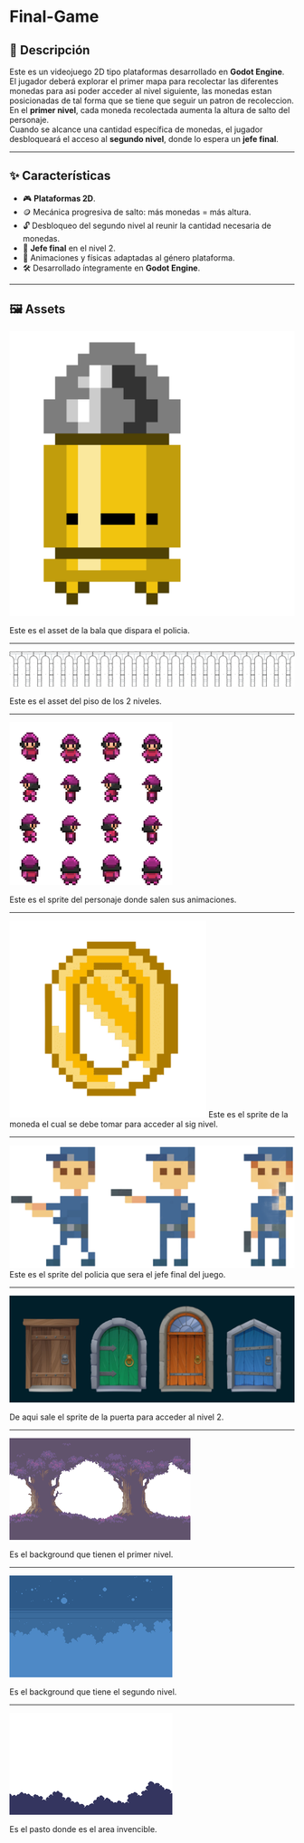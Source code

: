 # Final-Game

## 📜 Descripción
Este es un videojuego 2D tipo plataformas desarrollado en **Godot Engine**.  
El jugador deberá explorar el primer mapa para recolectar las diferentes monedas para asi poder acceder al nivel siguiente, las monedas estan posicionadas de tal forma que se tiene que seguir un patron de recoleccion.
En el **primer nivel**, cada moneda recolectada aumenta la altura de salto del personaje.  
Cuando se alcance una cantidad específica de monedas, el jugador desbloqueará el acceso al **segundo nivel**, donde lo espera un **jefe final**. 

---

## ✨ Características
- 🎮 **Plataformas 2D**. 
- 🪙 Mecánica progresiva de salto: más monedas = más altura.  
- 🔓 Desbloqueo del segundo nivel al reunir la cantidad necesaria de monedas.  
- 👹 **Jefe final** en el nivel 2.  
- 🎨 Animaciones y físicas adaptadas al género plataforma.  
- 🛠 Desarrollado íntegramente en **Godot Engine**.  

---
## 🖼️ Assets
![Bala](assets/bala.png)

Este es el asset de la bala que dispara el policia.

---

![Bridge](assets/bridge.png)

Este es el asset del piso de los 2 niveles.

---

![Personaje](assets/Character_001.png)

Este es el sprite del personaje donde salen sus animaciones.

---

![Moneda](assets/moneda.png)
Este es el sprite de la moneda el cual se debe tomar para acceder al sig nivel.

---

![Policia](assets/policia.png)
Este es el sprite del policia que sera el jefe final del juego.

---

![Puerta](assets/puertas.jpg)

De aqui sale el sprite de la puerta para acceder al nivel 2.

---

![Background](assets/oak_woods_v1.0/background/background_layer_2.png)

Es el background que tienen el primer nivel.

---

![Background](assets/Stringast/background_0.png)

Es el background que tiene el segundo nivel.

---

![Background](assets/Stringast/background_2.png)

Es el pasto donde es el area invencible.
